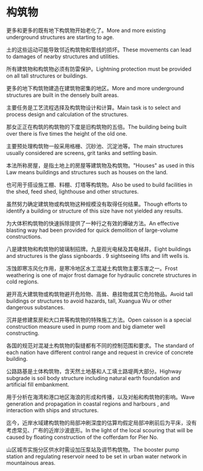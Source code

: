 # 构筑物

<p><span class="chinese">更多和更多的既有地下构筑物开始老化了。</span><span class="english">More and more existing underground structures are starting to age.</span></p>

<p><span class="chinese">土的这些运动可能导致邻近构筑物和管线的损坏。</span><span class="english">These movements can lead to damages of nearby structures and utilities.</span></p>

<p><span class="chinese">所有建筑物和构筑物必须有防雷保护。</span><span class="english">Lightning protection must be provided on all tall structures or buildings.</span></p>

<p><span class="chinese">更多的地下构筑物建造在建筑物密集的地区。</span><span class="english">More and more underground structures are built in the densely built areas.</span></p>

<p><span class="chinese">主要任务是工艺流程选择及构筑物设计和计算。</span><span class="english">Main task is to select and process design and calculation of the structures.</span></p>

<p><span class="chinese">那女正正在构筑的构筑物的下度是旧构筑物的五倍。</span><span class="english">The building being built over there is five times the height of the old one.</span></p>

<p><span class="chinese">主要预处理构筑物一般采用格栅、沉砂池、沉淀池等。</span><span class="english">The main structures usually considered are screens, grit tanks and settling basin.</span></p>

<p><span class="chinese">本法所称房屋，是指土地上的房屋等建筑物及构筑物。</span><span class="english">"Houses" as used in this Law means buildings and structures such as houses on the land.</span></p>

<p><span class="chinese">也可用于搭设施工棚、料棚、灯塔等构筑物。</span><span class="english">Also be used to build facilities in the shed, feed shed, lighthouse and other structures.</span></p>

<p><span class="chinese">虽然努力确定建筑物或构筑物这种规模没有取得任何结果。</span><span class="english">Though efforts to identify a building or structure of this size have not yielded any results.</span></p>

<p><span class="chinese">为大体积构筑物的快速拆除提供了一种行之有效的爆破方法。</span><span class="english">An effective blasting way had been provided for quick demolition of large-volume constructions.</span></p>

<p><span class="chinese">八是建筑物和构筑物的玻璃制招牌。九是观光电梯及其电梯井。</span><span class="english">Eight buildings and structures is the glass signboards . 9 sightseeing lifts and lift wells is.</span></p>

<p><span class="chinese">冻蚀即寒冻风化作用，是寒冷地区水工混凝土构筑物主要冻害之一。</span><span class="english">Frost weathering is one of major frost damage for hydraulic concrete structures in cold regions.</span></p>

<p><span class="chinese">避开高大建筑物或构筑物避开危险物、高耸、悬挂物或其它危险物品。</span><span class="english">Avoid tall buildings or structures to avoid hazards, tall, Xuangua Wu or other dangerous substances.</span></p>

<p><span class="chinese">沉井是修建泵房和大口井等构筑物的特殊施工方法。</span><span class="english">Open caisson is a special construction measure used in pump room and big diameter well constructing.</span></p>

<p><span class="chinese">各国的规范对混凝土构筑物的裂缝都有不同的控制范围和要求。</span><span class="english">The standard of each nation have different control range and request in crevice of concrete building.</span></p>

<p><span class="chinese">公路路基是土体构筑物，含天然土地基和人工填土路堤两大部分。</span><span class="english">Highway subgrade is soil body structure including natural earth foundation and artificial fill embankment.</span></p>

<p><span class="chinese">用于分析在海湾和港口地区海浪的形成和传播，以及对船和构筑物的影响。</span><span class="english">Wave generation and propagation in coastal regions and harbours , and interaction with ships and structures.</span></p>

<p><span class="chinese">迄今，近岸水域建构筑物的局部冲刷深度的估算均假定局部冲刷前后为平床，没有考虑常见、广布的近岸沙波底形。</span><span class="english">In the light of the local scouring that will be caused by floating construction of the cofferdam for Pier No.</span></p>

<p><span class="chinese">山区城市实施分区供水时需设加压泵站及调节构筑物。</span><span class="english">The booster pump station and regulating reservoir need to be set in urban water network in mountainous areas.</span></p>

